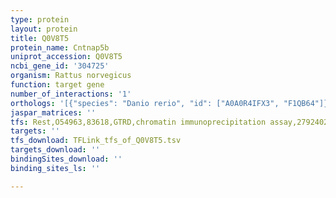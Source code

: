 ```yaml
---
type: protein
layout: protein
title: Q0V8T5
protein_name: Cntnap5b
uniprot_accession: Q0V8T5
ncbi_gene_id: '304725'
organism: Rattus norvegicus
function: target gene
number_of_interactions: '1'
orthologs: '[{"species": "Danio rerio", "id": ["A0A0R4IFX3", "F1QB64"]}, {"species": "Mus musculus", "id": ["<a href=\"/protein/q0v8t8\">Q0V8T8</a>"]}, {"species": "Caenorhabditis elegans", "id": ["Q19617"]}, {"species": "Drosophila melanogaster", "id": ["<a href=\"/protein/q94887\">Q94887</a>"]}]'
jaspar_matrices: ''
tfs: Rest,O54963,83618,GTRD,chromatin immunoprecipitation assay,27924024%5Buid%5D,No
targets: ''
tfs_download: TFLink_tfs_of_Q0V8T5.tsv
targets_download: ''
bindingSites_download: ''
binding_sites_ls: ''

---
```

